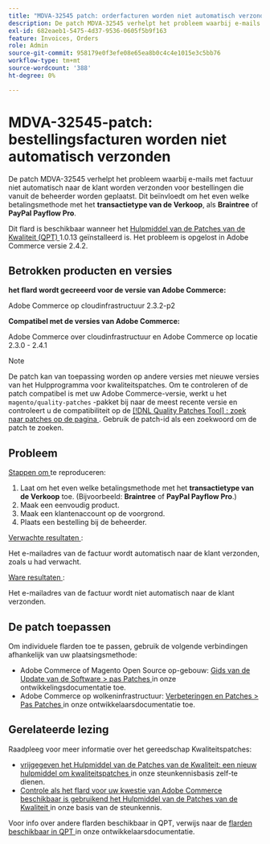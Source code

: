 ```yaml
---
title: "MDVA-32545 patch: orderfacturen worden niet automatisch verzonden"
description: De patch MDVA-32545 verhelpt het probleem waarbij e-mails met factuur niet automatisch naar de klant worden verzonden voor bestellingen die vanuit de beheerder worden geplaatst. Dit is van invloed op elke betalingsmethode met het transactietype **Sale**, zoals **Braintree** of **PayPal Payflow Pro**.
exl-id: 682eaeb1-5475-4d37-9536-0605f5b9f163
feature: Invoices, Orders
role: Admin
source-git-commit: 958179e0f3efe08e65ea8b0c4c4e1015e3c5bb76
workflow-type: tm+mt
source-wordcount: '388'
ht-degree: 0%

---
```


# MDVA-32545-patch: bestellingsfacturen worden niet automatisch verzonden

De patch MDVA-32545 verhelpt het probleem waarbij e-mails met factuur niet automatisch naar de klant worden verzonden voor bestellingen die vanuit de beheerder worden geplaatst. Dit beïnvloedt om het even welke betalingsmethode met het **transactietype van de Verkoop**, als **Braintree** of **PayPal Payflow Pro**.

Dit flard is beschikbaar wanneer het [ Hulpmiddel van de Patches van de Kwaliteit (QPT) ](https://devdocs.magento.com/guides/v2.4/comp-mgr/patching.html#mqp) 1.0.13 geïnstalleerd is. Het probleem is opgelost in Adobe Commerce versie 2.4.2.

## Betrokken producten en versies

**het flard wordt gecreeerd voor de versie van Adobe Commerce:**

Adobe Commerce op cloudinfrastructuur 2.3.2-p2

**Compatibel met de versies van Adobe Commerce:**

Adobe Commerce over cloudinfrastructuur en Adobe Commerce op locatie 2.3.0 - 2.4.1

>[!NOTE]
>
>De patch kan van toepassing worden op andere versies met nieuwe versies van het Hulpprogramma voor kwaliteitspatches. Om te controleren of de patch compatibel is met uw Adobe Commerce-versie, werkt u het `magento/quality-patches` -pakket bij naar de meest recente versie en controleert u de compatibiliteit op de [[!DNL Quality Patches Tool] : zoek naar patches op de pagina ](https://devdocs.magento.com/quality-patches/tool.html#patch-grid) . Gebruik de patch-id als een zoekwoord om de patch te zoeken.

## Probleem

<u> Stappen om </u> te reproduceren:

1. Laat om het even welke betalingsmethode met het **transactietype van de Verkoop** toe. (Bijvoorbeeld: **Braintree** of **PayPal Payflow Pro**.)
1. Maak een eenvoudig product.
1. Maak een klantenaccount op de voorgrond.
1. Plaats een bestelling bij de beheerder.

<u> Verwachte resultaten </u>:

Het e-mailadres van de factuur wordt automatisch naar de klant verzonden, zoals u had verwacht.

<u> Ware resultaten </u>:

Het e-mailadres van de factuur wordt niet automatisch naar de klant verzonden.

## De patch toepassen

Om individuele flarden toe te passen, gebruik de volgende verbindingen afhankelijk van uw plaatsingsmethode:

* Adobe Commerce of Magento Open Source op-gebouw: [ Gids van de Update van de Software > pas Patches ](https://devdocs.magento.com/guides/v2.4/comp-mgr/patching/mqp.html) in onze ontwikkelingsdocumentatie toe.
* Adobe Commerce op wolkeninfrastructuur: [ Verbeteringen en Patches > Pas Patches ](https://devdocs.magento.com/cloud/project/project-patch.html) in onze ontwikkelaarsdocumentatie toe.

## Gerelateerde lezing

Raadpleeg voor meer informatie over het gereedschap Kwaliteitspatches:

* [ vrijgegeven het Hulpmiddel van de Patches van de Kwaliteit: een nieuw hulpmiddel om kwaliteitspatches ](/help/announcements/adobe-commerce-announcements/magento-quality-patches-released-new-tool-to-self-serve-quality-patches.md) in onze steunkennisbasis zelf-te dienen.
* [ Controle als het flard voor uw kwestie van Adobe Commerce beschikbaar is gebruikend het Hulpmiddel van de Patches van de Kwaliteit ](/help/support-tools/patches-available-in-qpt-tool/check-patch-for-magento-issue-with-magento-quality-patches.md) in onze basis van de steunkennis.

Voor info over andere flarden beschikbaar in QPT, verwijs naar de [ flarden beschikbaar in QPT ](https://devdocs.magento.com/quality-patches/tool.html#patch-grid) in onze ontwikkelaarsdocumentatie.
